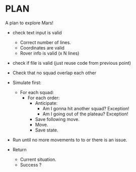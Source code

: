 # PLAN

A plan to explore Mars!

- check text input is valid
    - Correct number of lines.
    - Coordinates are valid
    - Rover info is valid (x N lines)
- check if file is valid (just reuse code from previous point)
- Check that no squad overlap each other

- Simulate first:
  - For each squad:
    - For each order:
        - Anticipate:
            - Am I gonna hit another squad? Exception!
            - Am I going out of the plateau? Exception!
        - Save following move.
        - Move.
        - Save state.


- Run until no more movements to to or there is an issue.

- Return
  - Current situation.
  - Success ?

